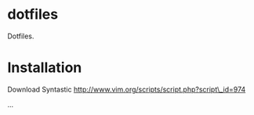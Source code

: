 dotfiles
========

Dotfiles.

Installation
============

Download Syntastic
http://www.vim.org/scripts/script.php?script\_id=974

...

